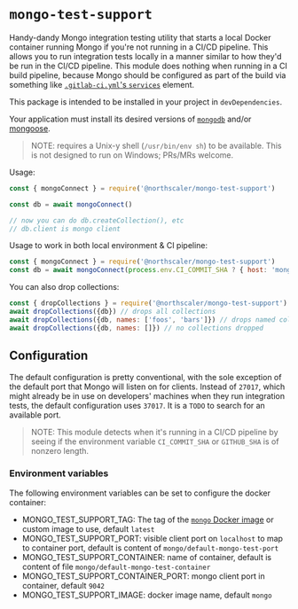 # `mongo-test-support`

Handy-dandy Mongo integration testing utility that starts a local Docker container running Mongo if you're not running in a CI/CD pipeline.
This allows you to run integration tests locally in a manner similar to how they'd be run in the CI/CD pipeline. 
This module does nothing when running in a CI build pipeline, because Mongo should be configured as part of the build via something like [`.gitlab-ci.yml`'s `services`](https://docs.gitlab.com/ee/ci/yaml/#services) element.

This package is intended to be installed in your project in `devDependencies`.

Your application must install its desired versions of [`mongodb`](https://www.npmjs.com/package/mongodb) and/or [mongoose](https://www.npmjs.com/package/mongoose).

> NOTE: requires a Unix-y shell (`/usr/bin/env sh`) to be available.
>This is not designed to run on Windows; PRs/MRs welcome.

Usage:
```javascript
const { mongoConnect } = require('@northscaler/mongo-test-support')

const db = await mongoConnect()

// now you can do db.createCollection(), etc
// db.client is mongo client
```

Usage to work in both local environment & CI pipeline:
```javascript
const { mongoConnect } = require('@northscaler/mongo-test-support')
const db = await mongoConnect(process.env.CI_COMMIT_SHA ? { host: 'mongo', port: 27017 } : undefined)
```

You can also drop collections:
```javascript
const { dropCollections } = require('@northscaler/mongo-test-support')
await dropCollections({db}) // drops all collections
await dropCollections({db, names: ['foos', 'bars']}) // drops named collections
await dropCollections({db, names: []}) // no collections dropped
```

## Configuration

The default configuration is pretty conventional, with the sole exception of the default port that Mongo will listen on for clients.
Instead of `27017`, which might already be in use on developers' machines when they run integration tests, the default configuration uses `37017`.
It is a `TODO` to search for an available port.

>NOTE: This module detects when it's running in a CI/CD pipeline by seeing if the environment variable `CI_COMMIT_SHA` or `GITHUB_SHA` is of nonzero length.

### Environment variables

The following environment variables can be set to configure the docker container:
* MONGO_TEST_SUPPORT_TAG: The tag of the [`mongo` Docker image](https://hub.docker.com/_/mongo)  or custom image to use, default `latest`
* MONGO_TEST_SUPPORT_PORT: visible client port on `localhost` to map to container port, default is content of `mongo/default-mongo-test-port`
* MONGO_TEST_SUPPORT_CONTAINER: name of container, default is content of file `mongo/default-mongo-test-container`
* MONGO_TEST_SUPPORT_CONTAINER_PORT: mongo client port in container, default `9042`
* MONGO_TEST_SUPPORT_IMAGE: docker image name, default `mongo`
